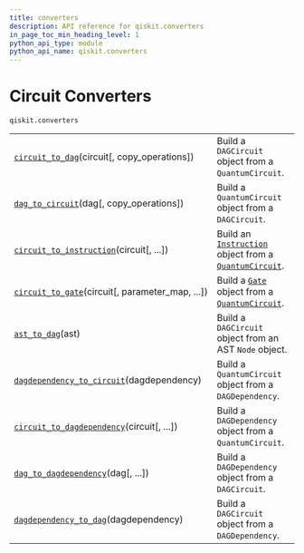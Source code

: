 ```yaml
---
title: converters
description: API reference for qiskit.converters
in_page_toc_min_heading_level: 1
python_api_type: module
python_api_name: qiskit.converters
---
```


<span id="module-qiskit.converters" />

<span id="qiskit-converters" />

<span id="circuit-converters-qiskit-converters" />

# Circuit Converters

<span id="module-qiskit.converters" />

`qiskit.converters`

|                                                                                                                                        |                                                                                                                                                                                    |
| -------------------------------------------------------------------------------------------------------------------------------------- | ---------------------------------------------------------------------------------------------------------------------------------------------------------------------------------- |
| [`circuit_to_dag`](qiskit.converters.circuit_to_dag "qiskit.converters.circuit_to_dag")(circuit\[, copy\_operations])                  | Build a `DAGCircuit` object from a `QuantumCircuit`.                                                                                                                               |
| [`dag_to_circuit`](qiskit.converters.dag_to_circuit "qiskit.converters.dag_to_circuit")(dag\[, copy\_operations])                      | Build a `QuantumCircuit` object from a `DAGCircuit`.                                                                                                                               |
| [`circuit_to_instruction`](qiskit.converters.circuit_to_instruction "qiskit.converters.circuit_to_instruction")(circuit\[, ...])       | Build an [`Instruction`](qiskit.circuit.Instruction "qiskit.circuit.Instruction") object from a [`QuantumCircuit`](qiskit.circuit.QuantumCircuit "qiskit.circuit.QuantumCircuit"). |
| [`circuit_to_gate`](qiskit.converters.circuit_to_gate "qiskit.converters.circuit_to_gate")(circuit\[, parameter\_map, ...])            | Build a [`Gate`](qiskit.circuit.Gate "qiskit.circuit.Gate") object from a [`QuantumCircuit`](qiskit.circuit.QuantumCircuit "qiskit.circuit.QuantumCircuit").                       |
| [`ast_to_dag`](qiskit.converters.ast_to_dag "qiskit.converters.ast_to_dag")(ast)                                                       | Build a `DAGCircuit` object from an AST `Node` object.                                                                                                                             |
| [`dagdependency_to_circuit`](qiskit.converters.dagdependency_to_circuit "qiskit.converters.dagdependency_to_circuit")(dagdependency)   | Build a `QuantumCircuit` object from a `DAGDependency`.                                                                                                                            |
| [`circuit_to_dagdependency`](qiskit.converters.circuit_to_dagdependency "qiskit.converters.circuit_to_dagdependency")(circuit\[, ...]) | Build a `DAGDependency` object from a `QuantumCircuit`.                                                                                                                            |
| [`dag_to_dagdependency`](qiskit.converters.dag_to_dagdependency "qiskit.converters.dag_to_dagdependency")(dag\[, ...])                 | Build a `DAGDependency` object from a `DAGCircuit`.                                                                                                                                |
| [`dagdependency_to_dag`](qiskit.converters.dagdependency_to_dag "qiskit.converters.dagdependency_to_dag")(dagdependency)               | Build a `DAGCircuit` object from a `DAGDependency`.                                                                                                                                |

